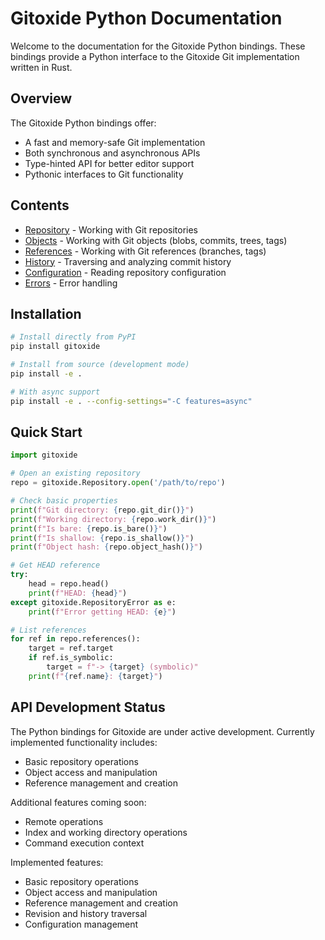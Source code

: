 # Gitoxide Python Documentation

Welcome to the documentation for the Gitoxide Python bindings. These bindings provide a Python interface to the Gitoxide Git implementation written in Rust.

## Overview

The Gitoxide Python bindings offer:

- A fast and memory-safe Git implementation
- Both synchronous and asynchronous APIs
- Type-hinted API for better editor support
- Pythonic interfaces to Git functionality

## Contents

- [Repository](repository/index.md) - Working with Git repositories
- [Objects](objects/index.md) - Working with Git objects (blobs, commits, trees, tags)
- [References](references/index.md) - Working with Git references (branches, tags)
- [History](history/index.md) - Traversing and analyzing commit history
- [Configuration](config/index.md) - Reading repository configuration
- [Errors](errors/index.md) - Error handling

## Installation

```bash
# Install directly from PyPI
pip install gitoxide

# Install from source (development mode)
pip install -e .

# With async support
pip install -e . --config-settings="-C features=async"
```

## Quick Start

```python
import gitoxide

# Open an existing repository
repo = gitoxide.Repository.open('/path/to/repo')

# Check basic properties
print(f"Git directory: {repo.git_dir()}")
print(f"Working directory: {repo.work_dir()}")
print(f"Is bare: {repo.is_bare()}")
print(f"Is shallow: {repo.is_shallow()}")
print(f"Object hash: {repo.object_hash()}")

# Get HEAD reference
try:
    head = repo.head()
    print(f"HEAD: {head}")
except gitoxide.RepositoryError as e:
    print(f"Error getting HEAD: {e}")

# List references
for ref in repo.references():
    target = ref.target
    if ref.is_symbolic:
        target = f"-> {target} (symbolic)"
    print(f"{ref.name}: {target}")
```

## API Development Status

The Python bindings for Gitoxide are under active development. Currently implemented functionality includes:

- Basic repository operations
- Object access and manipulation
- Reference management and creation

Additional features coming soon:
- Remote operations
- Index and working directory operations
- Command execution context

Implemented features:
- Basic repository operations
- Object access and manipulation
- Reference management and creation
- Revision and history traversal
- Configuration management